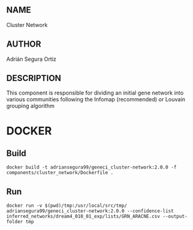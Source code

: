 ## NAME

Cluster Network

## AUTHOR

Adrián Segura Ortiz

## DESCRIPTION

This component is responsible for dividing an initial gene network into various communities following the Infomap (recommended) or Louvain grouping algorithm

# DOCKER

## Build

```
docker build -t adriansegura99/geneci_cluster-network:2.0.0 -f components/cluster_network/Dockerfile .
```

## Run

```
docker run -v $(pwd)/tmp:/usr/local/src/tmp/ adriansegura99/geneci_cluster-network:2.0.0 --confidence-list inferred_networks/dream4_010_01_exp/lists/GRN_ARACNE.csv --output-folder tmp
```
